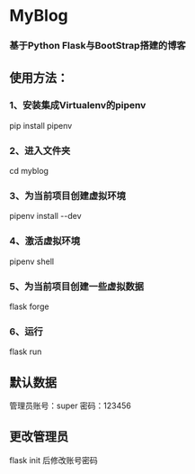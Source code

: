 # MyBlog
### 基于Python Flask与BootStrap搭建的博客
## 使用方法：
### 1、安装集成Virtualenv的pipenv 
pip install pipenv 
### 2、进入文件夹
cd myblog
### 3、为当前项目创建虚拟环境
pipenv install --dev
### 4、激活虚拟环境
pipenv shell
### 5、为当前项目创建一些虚拟数据
flask forge
### 6、运行
flask run
## 默认数据
管理员账号：super 密码：123456
## 更改管理员
flask init 后修改账号密码
